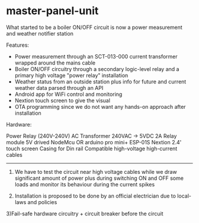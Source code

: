 # master-panel-unit
What started to be a boiler ON/OFF circuit is now a power measurement and weather notifier station

Features:

* Power measurement through an SCT-013-000 current transformer wrapped around the mains cable
* Boiler ON/OFF circuitry through a secondary logic-level relay and a primary high voltage "power relay" installation 
* Weather status from an outside station plus info for future and current weather data parsed through an API
* Android app for WiFi control and monitoring
* Nextion touch screen to give the visual
* OTA programming since we do not want any hands-on approach after installation

Hardware:

Power Relay (240V-240V) AC
Transformer 240VAC -> 5VDC 2A
Relay module 5V drived
NodeMcu OR arduino pro mini+ ESP-01S
Nextion 2.4' touch screen
Casing for Din rail
Compatible high-voltage high-current  cables


----------------------------------------------------------------------------------------------

1) We have to test the circuit near high voltage cables while we draw significant amount of power 
plus during switching ON and OFF some loads and monitor its behaviour during the current spikes

2) Installation is proposed to be done by an official electrician due to local-laws and policies

3)Fail-safe hardware circuitry + circuit breaker before the circuit
